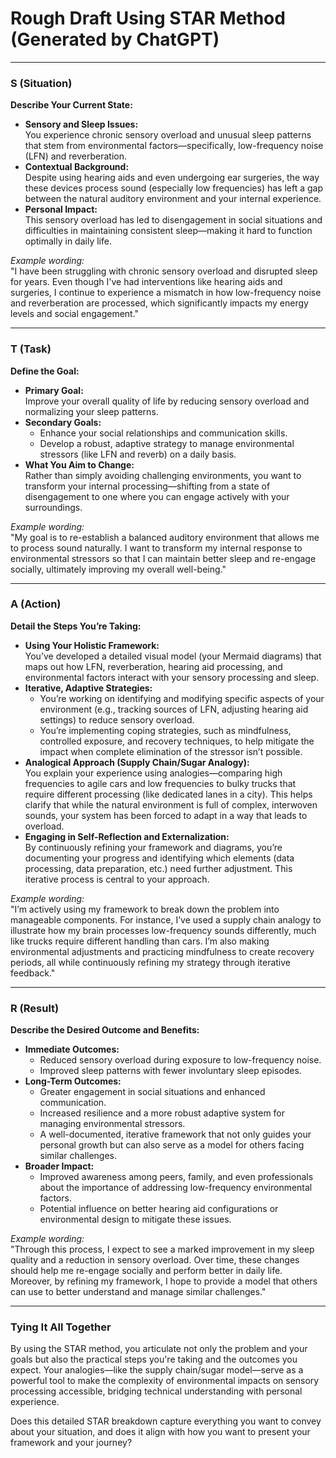 <h1>Rough Draft Using STAR Method (Generated by ChatGPT)</h1>

---

### **S (Situation)**

**Describe Your Current State:**  
- **Sensory and Sleep Issues:**  
  You experience chronic sensory overload and unusual sleep patterns that stem from environmental factors—specifically, low-frequency noise (LFN) and reverberation.  
- **Contextual Background:**  
  Despite using hearing aids and even undergoing ear surgeries, the way these devices process sound (especially low frequencies) has left a gap between the natural auditory environment and your internal experience.  
- **Personal Impact:**  
  This sensory overload has led to disengagement in social situations and difficulties in maintaining consistent sleep—making it hard to function optimally in daily life.

*Example wording:*  
"I have been struggling with chronic sensory overload and disrupted sleep for years. Even though I've had interventions like hearing aids and surgeries, I continue to experience a mismatch in how low-frequency noise and reverberation are processed, which significantly impacts my energy levels and social engagement."

---

### **T (Task)**

**Define the Goal:**  
- **Primary Goal:**  
  Improve your overall quality of life by reducing sensory overload and normalizing your sleep patterns.  
- **Secondary Goals:**  
  - Enhance your social relationships and communication skills.  
  - Develop a robust, adaptive strategy to manage environmental stressors (like LFN and reverb) on a daily basis.
- **What You Aim to Change:**  
  Rather than simply avoiding challenging environments, you want to transform your internal processing—shifting from a state of disengagement to one where you can engage actively with your surroundings.

*Example wording:*  
"My goal is to re-establish a balanced auditory environment that allows me to process sound naturally. I want to transform my internal response to environmental stressors so that I can maintain better sleep and re-engage socially, ultimately improving my overall well-being."

---

### **A (Action)**

**Detail the Steps You’re Taking:**  
- **Using Your Holistic Framework:**  
  You’ve developed a detailed visual model (your Mermaid diagrams) that maps out how LFN, reverberation, hearing aid processing, and environmental factors interact with your sensory processing and sleep.  
- **Iterative, Adaptive Strategies:**  
  - You’re working on identifying and modifying specific aspects of your environment (e.g., tracking sources of LFN, adjusting hearing aid settings) to reduce sensory overload.  
  - You’re implementing coping strategies, such as mindfulness, controlled exposure, and recovery techniques, to help mitigate the impact when complete elimination of the stressor isn’t possible.
- **Analogical Approach (Supply Chain/Sugar Analogy):**  
  You explain your experience using analogies—comparing high frequencies to agile cars and low frequencies to bulky trucks that require different processing (like dedicated lanes in a city). This helps clarify that while the natural environment is full of complex, interwoven sounds, your system has been forced to adapt in a way that leads to overload.
- **Engaging in Self-Reflection and Externalization:**  
  By continuously refining your framework and diagrams, you’re documenting your progress and identifying which elements (data processing, data preparation, etc.) need further adjustment. This iterative process is central to your approach.

*Example wording:*  
"I’m actively using my framework to break down the problem into manageable components. For instance, I’ve used a supply chain analogy to illustrate how my brain processes low-frequency sounds differently, much like trucks require different handling than cars. I’m also making environmental adjustments and practicing mindfulness to create recovery periods, all while continuously refining my strategy through iterative feedback."

---

### **R (Result)**

**Describe the Desired Outcome and Benefits:**  
- **Immediate Outcomes:**  
  - Reduced sensory overload during exposure to low-frequency noise.
  - Improved sleep patterns with fewer involuntary sleep episodes.
- **Long-Term Outcomes:**  
  - Greater engagement in social situations and enhanced communication.
  - Increased resilience and a more robust adaptive system for managing environmental stressors.
  - A well-documented, iterative framework that not only guides your personal growth but can also serve as a model for others facing similar challenges.
- **Broader Impact:**  
  - Improved awareness among peers, family, and even professionals about the importance of addressing low-frequency environmental factors.  
  - Potential influence on better hearing aid configurations or environmental design to mitigate these issues.

*Example wording:*  
"Through this process, I expect to see a marked improvement in my sleep quality and a reduction in sensory overload. Over time, these changes should help me re-engage socially and perform better in daily life. Moreover, by refining my framework, I hope to provide a model that others can use to better understand and manage similar challenges."

---

### **Tying It All Together**

By using the STAR method, you articulate not only the problem and your goals but also the practical steps you're taking and the outcomes you expect. Your analogies—like the supply chain/sugar model—serve as a powerful tool to make the complexity of environmental impacts on sensory processing accessible, bridging technical understanding with personal experience.

Does this detailed STAR breakdown capture everything you want to convey about your situation, and does it align with how you want to present your framework and your journey?